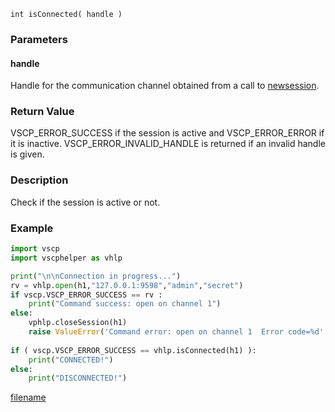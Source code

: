 

```clike
int isConnected( handle )
```

### Parameters

#### handle
Handle for the communication channel obtained from a call to [newsession](newsession.md).

### Return Value
VSCP_ERROR_SUCCESS if the session is active and VSCP_ERROR_ERROR if it is inactive. VSCP_ERROR_INVALID_HANDLE is returned if an invalid handle is given. 

### Description
Check if the session is active or not. 

### Example

```python
import vscp
import vscphelper as vhlp

print("\n\nConnection in progress...")
rv = vhlp.open(h1,"127.0.0.1:9598","admin","secret")
if vscp.VSCP_ERROR_SUCCESS == rv :
    print("Command success: open on channel 1")
else:
    vphlp.closeSession(h1)
    raise ValueError('Command error: open on channel 1  Error code=%d' % rv )
 
if ( vscp.VSCP_ERROR_SUCCESS == vhlp.isConnected(h1) ):
    print("CONNECTED!")
else:
    print("DISCONNECTED!")
```




[filename](./bottom_copyright.md ':include')
